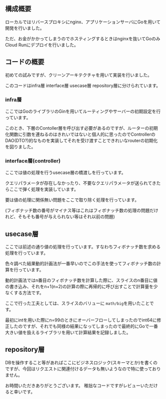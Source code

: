 ## 構成概要

ローカルではリバースプロキシにnginx、アプリケーションサーバにGoを用いて開発を行いました。

ただ、お金がかかってしまうのでホスティングするときはnginxを抜いてGoのみCloud Runにデプロイを行いました。

## コードの概要

初めての試みですが、クリーンアーキテクチャを用いて実装を行いました。

このコードはinfra層 interface層 usecase層 repository層に分けられています。

### infra層

ここではGoのライブラリのGinを用いてルーティングやサーバーの初期設定を行っています。

このとき、下層のContoller層を呼び出す必要があるのですが、ルーターの初期化関数に引数を連ねるのはきれいではないと個人的に思ったのでControllerのDAO(DTO?)的なものを実装してそれを受け渡すことできれいなrouterの初期化を図りました。

### interface層(controller)

ここでは値の処理を行うusecase層の橋渡しを行っています。

クエリパラメータが存在しなかったり、不要なクエリパラメータが送られてきたらここで弾く処理を実装しています。

要は値の処理に関係無い問題をここで取り除く処理を行っています。

(フィボナッチ数の番号がマイナス等はこれはフィボナッチ数の処理の問題だけれど、そもそも番号が与えられない等はそれ以前の問題)

## usecase層
ここでは前述の通り値の処理を行っています。すなわちフィボナッチ数を求める処理を行っています。

色々調べた結果動的計画法が一番早いのでこの手法を使ってフィボナッチ数の計算を行っています。

動的計画法ではn番目のフィボナッチ数を計算した際に、スライスのn番目に値の書き込み、それをn+1(n+2)の計算の際に再帰的に呼び出すことで計算量を少なくする方法です。

ここで行った工夫としては、スライスのバリューに `math/big`を用いたことです。

最初にintを用いた際にn=99のときにオーバーフローしてしまったのでint64に修正したのですが、それでも同様の結果になってしまったので最終的にGoで一番大きい値を扱えるライブラリを用いて計算結果を記録しました。

## repository層
DBを操作すること等があればここにビジネスロジック(スキーマとか)を書くのですが、今回はリクエストに関連付けるデータも無いようなので特に使っておりません。


お時間いただきありがとうございます。
稚拙なコードですがレビューいただけると幸いです。
